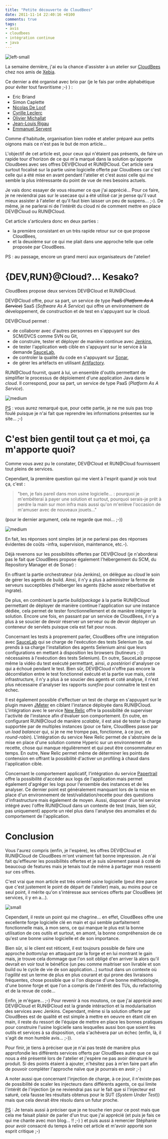 ```yaml
---
title: "Petite découverte de CloudBees"
date: 2011-11-14 22:40:16 +0100
comments: true
tags: 
- avis
- cloudbees
- intégration continue
- java
---
```

![left-small](http://1.bp.blogspot.com/-F_mNTL2_BE4/TsACHNBk0fI/AAAAAAAAAdE/Ngcp8YNiDL0/s1600/cloudbees03.png)

La semaine dernière, j'ai eu la chance d'assister à un atelier sur [CloudBees](http://www.cloudbees.com/) chez nos amis de [Xebia](http://blog.xebia.fr/). 

Ce dernier a été organisé avec brio par (je le fais par ordre alphabétique pour éviter tout favoritisme ;-) ) :

* Eric Briand
* Simon Caplette
* [Nicolas De Loof](https://twitter.com/#%21/ndeloof)
* [Cyrille Leclerc](https://twitter.com/#%21/cyrilleleclerc)
* [Olivier Michallat](https://twitter.com/#%21/olim7t)
* [Jean-Louis Rigau](https://twitter.com/#%21/jlrigau)
* [Emmanuel Servent](https://twitter.com/#%21/eservent)

<!-- more -->

Comme d'habitude, organisation bien rodée et atelier préparé aux petits oignons mais ce n'est pas le but de mon article...

L'objectif de cet article est, pour ceux qui n'étaient pas présents, de faire un rapide tour d'horizon de ce qui m'a marqué dans la solution qu'apporte Cloudbees avec ses offres DEV@Cloud et RUN@Cloud. Cet article sera surtout focalisé sur la partie usine logicielle offerte par Cloudbees car c'est celle qui a été mise en avant pendant l'atelier et c'est aussi celle qui me semble la plus intéressante du point de vue de mes besoins actuels.

Je vais donc essayer de vous résumer ce que j'ai apprécié... Pour ce faire, je ne reviendrai pas sur le usecase qui a été utilisé car je pense qu'il vaut mieux assister à l'atelier et qu'il faut bien laisser un peu de suspens... ;-). De même, je ne parlerai ni de l'intérêt du cloud ni de comment mettre en place DEV@Cloud ou RUN@Cloud.

Cet article s'articulera donc en deux parties :

* la première consistant en un très rapide retour sur ce que propose CloudBees,
* et la deuxième sur ce qui me plait dans une approche telle que celle proposée par CloudBees.



PS : au passage, encore un grand merci aux organisateurs de l'atelier!

# \{DEV,RUN\}@Cloud?... Kesako?

CloudBees propose deux services DEV@Cloud et RUN@Cloud.

DEV@Cloud offre, pour sa part, un service de type ~~PaaS (_Platform As A Service_)~~ SaaS (_Software As A Service_) qui offre un environnement de développement, de construction et de test en s'appuyant sur le cloud.

DEV@Cloud permet :

* de collaborer avec d'autres personnes en s'appuyant sur des SCM/DVCS comme SVN ou Git,
* de construire, tester et déployer de manière continue avec [Jenkins](http://jenkins-ci.org/),
* de tester l'application web cible en s'appuyant sur le service à la demande [SauceLab](http://saucelabs.com/),
* de controler la qualité du code en s'appuyant sur [Sonar](http://www.sonarsource.org/),
* de gérer les artéfacts en utilisant [Artifactory](http://www.jfrog.com/products.php).

RUN@Cloud fournit, quant à lui, un ensemble d'outils permettant de simplifier le processus de déploiement d'une application Java dans le _cloud_. Il correspond, pour sa part, un service de type PaaS (_Platform As A Service_).

![medium](http://1.bp.blogspot.com/-aGeioKNPLJc/TsACXTWxgJI/AAAAAAAAAdM/yG4C8B3PmOA/s1600/cloudbees04.png)

<u>PS</u> : vous aurez remarqué que, pour cette partie, je ne me suis pas trop foulé puisque je n'ai fait que reprendre les informations présentes sur le site... ;-)

# C'est bien gentil tout ça et moi, ça m'apporte quoi?

Comme vous avez pu le constater, DEV@Cloud et RUN@Cloud fournissent tout pleins de services.

Cependant, la première question qui me vient à l'esprit quand je vois tout ça, c'est : 
> "ben, je fais pareil dans mon usine logicielle... : pourquoi je m'embêterai à payer une solution et surtout, pourquoi serais-je prêt à perdre la main sur mon infra mais aussi qu'on m'enlève l'occasion de m'amuser avec de nouveaux jouets..." 

(pour le dernier argument, cela ne regarde que moi... ;-))

![medium](http://2.bp.blogspot.com/-dDnr_qH0vM0/TsACyBmfmsI/AAAAAAAAAdU/TI3TYA-Ujmc/s1600/Cloudbees01.png)

En fait, les réponses sont simples (et je ne parlerai pas des réponses évidentes de coûts -infra, supervision, maintenance, etc.-).

Déjà revenons sur les possibilités offertes par DEV@Cloud (je n'aborderai pas le fait que CloudBees propose également l'hébergement du SCM, du Repository Manager et de Sonar) :

En offrant la partie orchestrateur (via Jenkins), on délègue au _cloud_ le soin de gérer les agents de build. Ainsi, il n'y a plus à administrer la ferme de serveurs succeptibles d'héberger les agents (tâche assez réberbative et ingrate).

De plus, en combinant la partie _build/package_ à la partie RUN@Cloud permettant de déployer de manière continue l'application sur une instance dédiée, cela permet de tester fonctionnellement et de manière intégrer la solution. Encore une fois, en passant par un service de CloudBees, il n'y a plus à se soucier de devoir réserver un serveur ou de devoir déployer un conteneur de servlets puisque cela est fait pour nous. 

Concernant les tests à proprement parler, CloudBees offre une intégration avec [SauceLab](http://saucelabs.com/) qui se charge de l'exécution des tests Selenium (ie. qui prends à sa charge l'installation des agents Selenium ainsi que leurs configurations en mettant à disposition les browsers (butineurs ;-)) nécessaires à l'exécution des tests Selenium). En outre, SauceLab propose même la vidéo du test exécuté permettant, ainsi, _a postériori_ d'analyser ce qui a échoué pendant le test. Bien sûr, DEV@Cloud n'offre pas encore la décorrélation entre le test fonctionnel exécuté et la partie vue mais, coté infrastructure, il n'y a plus à se soucier des agents et coté analyse, il n'est plus nécessaire d'analyser les rapports _surefire_ pour connaitre le test en échec.

Il est également possible d'effectuer un test de charge en s'appuyant sur le plugin maven [JMeter](http://jmeter.apache.org/) en ciblant l'instance déployée dans RUN@Cloud. L'intégration avec le service [New Relic](http://newrelic.com/) offre la possibilité de superviser l'activité de l'instance afin d'évaluer son comportement. En outre, en configurant RUN@Cloud de manière _scalable_, il est aisé de tester la charge supportée par de multiples instances (pour ce faire, CloudBees passe par un _load balancer_ qui, si je ne me trompe pas, fonctionne, à ce jour, en _round-robin_). L'intégration du service New Relic permet de s'abstraire de la mise en place d'une solution comme Hyperic sur un environnement de recette, chose qui manque régulièrement et qui peut être consommateur en temps. En outre, New Relic permet même de déterminer les points de contension en offrant la possibilité d'activer un profiling à chaud dans l'application cible. 

Concernant le comportement applicatif, l'intégration du service [Papertrail](https://papertrailapp.com/) offre la possibilité d'accéder aux logs de l'application mais permet également d'agréger les logs pour l'ensemble des instances et de les analyser. Ce dernier point est généralement manquant lors de la mise en place d'un environnement de test/validation/recette pour des questions d'infrastructure mais également de moyen. Aussi, disposer d'un tel service intégré avec l'offre RUN@Cloud dans un contexte de test (mais, bien sûr, pas uniquement) apporte un réel plus dans l'analyse des anomalies et du comportement de l'application.

# Conclusion

Vous l'aurez compris (enfin, je l'espère), les offres DEV@Cloud et RUN@Cloud de CloudBees m'ont vraiment fait bonne impression. Je n'ai fait qu'effleurer les possibilités offertes et je suis sûrement passé à coté de beaucoup de features mais je tenais tout de même à partager mon ressenti sur ces offres.

C'est vrai que mon article est très orienté usine logicielle (peut être parce que c'est justement le point de départ de l'atelier) mais, au moins pour ce seul point, il mérite qu'on s'intéresse aux services offerts par CloudBees (et services, il y en a...).

![small](http://4.bp.blogspot.com/-Nws_YjWNluM/TsAC_MmnpzI/AAAAAAAAAdc/W78rV1GiHns/s1600/cloudbees02.png)

Cependant, il reste un point qui me chagrine... en effet, CloudBees offre une excellente forge logicielle clé en main et qui semble parfaitement fonctionnelle mais, à mon sens, ce qui manque le plus est la bonne utilisation de ces outils et surtout, en amont, la bonne compréhension de ce qu'est une bonne usine logicielle et de son importance.

Bien sûr, si le client est réticent, il est toujours possible de faire une approche _bottom/up_ en attaquant par la forge et en lui montrant le gain mais, je trouve cela dommage que l'on soit obligé d'en arriver là alors qu'il devrait en voir tout le bénéfice (un peu comme maitriser son livrable et son build ou le cycle de vie de son application...) surtout dans un contexte où l'_agilité_ est un terme de plus en plus courant et qui prone des livraisons fréquentes, chose possible que si l'on dispose d'une bonne méthodologie, d'une bonne forge et que l'on a compris de l'intérêt des TUs, du refactoring et de la revue de code...

Enfin, je m'égare... ;-)
Pour revenir à nos moutons, ce que j'ai apprécié avec DEV@Cloud et RUN@Cloud est la grande intéraction et la modularisation des services avec Jenkins. Cependant, même si la solution offerte par CloudBees est de qualité et est simple à mettre en oeuvre en étant clé en main, il reste du ressort de l'équipe de mettre en place les bonnes pratiques pour construire l'usine logicielle sans lesquelles aussi bon que soient les outils et services à sa disposition, cela s'achèvera par un échec (enfin, là, il s'agit de mon humble avis... ;-)).

Pour finir, je tiens à préciser que je n'ai pas testé de manière plus approfondie les différents services offerts par CloudBees autre que ce qui nous a été présenté lors de l'atelier et j'espère ne pas avoir dénaturé le produit. Si des points étaient à ajouter, n'hésitez pas à m'en faire part afin de pouvoir compléter l'approche naïve que je pourrais en avoir ;-)

A noter aussi que concernant l'injection de charge, à ce jour, il n'existe pas de possibilité de scaler les injecteurs dans différents agents, ce qui limite l'intérêt de l'injection (je ne reviendrai pas sur le fait que si l'injecteur est saturé, cela fausse les résultats obtenus pour le SUT (_System Under Test_)) mais que cela devrait être résolu dans un futur proche.

<u>PS</u> : Je tenais aussi à préciser que je ne touche rien pour ce post mais que cela me faisait plaisir de parler d'un truc que j'ai apprécié (et puis je fais ce qui me chante avec mon blog... !! ;-) ) et puis aussi à remercier Stéphanie pour avoir consacré du temps à relire cet article et m'avoir apporté son esprit critique ;-)
